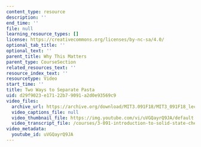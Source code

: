 ```yaml
---
content_type: resource
description: ''
end_time: ''
file: null
learning_resource_types: []
license: https://creativecommons.org/licenses/by-nc-sa/4.0/
optional_tab_title: ''
optional_text: ''
parent_title: Why This Matters
parent_type: CourseSection
related_resources_text: ''
resource_index_text: ''
resourcetype: Video
start_time: ''
title: Two Ways to Separate Pasta
uid: d29f9023-e171-22b7-9091-a2d0e93569c9
video_files:
  archive_url: https://archive.org/download/MIT3.091F18/MIT3_091F18_lec12_wtm_300k.mp4
  video_captions_file: null
  video_thumbnail_file: https://img.youtube.com/vi/uVGQayrQ9JA/default.jpg
  video_transcript_file: /courses/3-091-introduction-to-solid-state-chemistry-fall-2018/cd4ea171b53c5432fa48d2c15afea3b2_uVGQayrQ9JA.pdf
video_metadata:
  youtube_id: uVGQayrQ9JA
---
```


